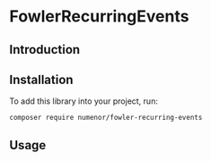 # FowlerRecurringEvents
## Introduction

## Installation
To add this library into your project, run:
```
composer require numenor/fowler-recurring-events
```

## Usage

